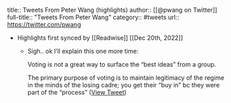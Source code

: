 title:: Tweets From Peter Wang (highlights)
author:: [[@pwang on Twitter]]
full-title:: "Tweets From Peter Wang"
category:: #tweets
url:: https://twitter.com/pwang

- Highlights first synced by [[Readwise]] [[Dec 20th, 2022]]
	- Sigh.. ok I’ll explain this one more time:
	  
	  Voting is not a great way to surface the “best ideas” from a group.
	  
	  The primary purpose of voting is to maintain legitimacy of the regime in the minds of the losing cadre; you get their “buy in” bc they were part of the “process” ([View Tweet](https://twitter.com/pwang/status/1604638195773280256))